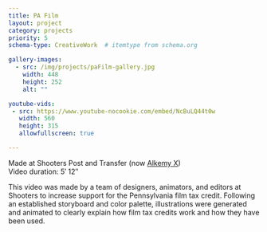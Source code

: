 ```yaml
---
title: PA Film
layout: project
category: projects
priority: 5
schema-type: CreativeWork  # itemtype from schema.org

gallery-images:
  - src: /img/projects/paFilm-gallery.jpg
    width: 448
    height: 252
    alt: ""

youtube-vids:
 - src: https://www.youtube-nocookie.com/embed/NcBuLQ44t0w
   width: 560
   height: 315
   allowfullscreen: true

---
```


<p class="subhead">Made at Shooters Post and Transfer (now <a href="http://www.alkemy-x.com/" target="_blank">Alkemy X</a>)<br/>
Video duration: 5&prime; 12&Prime;</p>
<meta itemprop="duration" content="T5M12S" />

<p about>This video was made by a team of designers, animators, and editors at Shooters to increase support for the Pennsylvania film tax credit. Following an established storyboard and color palette, illustrations were generated and animated to clearly explain how film tax credits work and how they have been used.</p>
